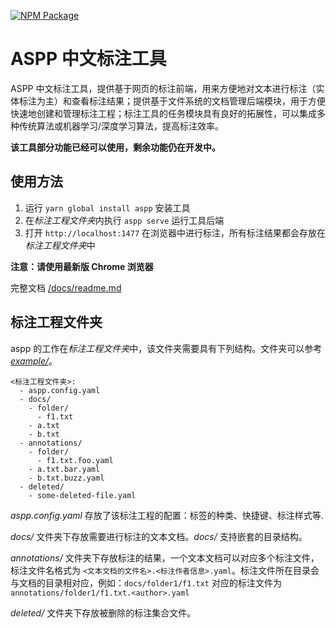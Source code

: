 [![NPM Package](https://img.shields.io/npm/v/aspp.svg?style=flat-square)](https://www.npmjs.org/package/aspp)

# ASPP 中文标注工具

ASPP 中文标注工具，提供基于网页的标注前端，用来方便地对文本进行标注（实体标注为主）和查看标注结果；提供基于文件系统的文档管理后端模块，用于方便快速地创建和管理标注工程；标注工具的任务模块具有良好的拓展性，可以集成多种传统算法或机器学习/深度学习算法，提高标注效率。

**该工具部分功能已经可以使用，剩余功能仍在开发中。**

## 使用方法

1.  运行 `yarn global install aspp` 安装工具
2.  在*标注工程文件夹*内执行 `aspp serve` 运行工具后端
3.  打开 `http://localhost:1477` 在浏览器中进行标注，所有标注结果都会存放在*标注工程文件夹*中

**注意：请使用最新版 Chrome 浏览器**

完整文档  [/docs/readme.md](/docs/readme.md)

## 标注工程文件夹

aspp 的工作在*标注工程文件夹*中，该文件夹需要具有下列结构。文件夹可以参考 [_example/_](/packages/example/)。

```
<标注工程文件夹>:
  - aspp.config.yaml
  - docs/
    - folder/
      - f1.txt
    - a.txt
    - b.txt
  - annotations/
    - folder/
      - f1.txt.foo.yaml
    - a.txt.bar.yaml
    - b.txt.buzz.yaml
  - deleted/
    - some-deleted-file.yaml
```

_aspp.config.yaml_ 存放了该标注工程的配置：标签的种类、快捷键、标注样式等.

_docs/_ 文件夹下存放需要进行标注的文本文档。_docs/_ 支持嵌套的目录结构。

_annotations/_ 文件夹下存放标注的结果，一个文本文档可以对应多个标注文件，标注文件名格式为 `<文本文档的文件名>.<标注作者信息>.yaml`。标注文件所在目录会与文档的目录相对应，例如：`docs/folder1/f1.txt` 对应的标注文件为 `annotations/folder1/f1.txt.<author>.yaml`

_deleted/_ 文件夹下存放被删除的标注集合文件。
